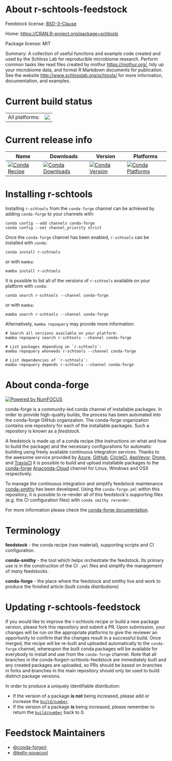 About r-schtools-feedstock
==========================

Feedstock license: [BSD-3-Clause](https://github.com/conda-forge/r-schtools-feedstock/blob/main/LICENSE.txt)

Home: https://CRAN.R-project.org/package=schtools

Package license: MIT

Summary: A collection of useful functions and example code created and used by the Schloss Lab for reproducible microbiome research. Perform common tasks like read files created by mothur <https://mothur.org/>, tidy up your microbiome data, and format R Markdown documents for publication. See the website <http://www.schlosslab.org/schtools/> for more information, documentation, and examples.

Current build status
====================


<table><tr><td>All platforms:</td>
    <td>
      <a href="https://dev.azure.com/conda-forge/feedstock-builds/_build/latest?definitionId=14650&branchName=main">
        <img src="https://dev.azure.com/conda-forge/feedstock-builds/_apis/build/status/r-schtools-feedstock?branchName=main">
      </a>
    </td>
  </tr>
</table>

Current release info
====================

| Name | Downloads | Version | Platforms |
| --- | --- | --- | --- |
| [![Conda Recipe](https://img.shields.io/badge/recipe-r--schtools-green.svg)](https://anaconda.org/conda-forge/r-schtools) | [![Conda Downloads](https://img.shields.io/conda/dn/conda-forge/r-schtools.svg)](https://anaconda.org/conda-forge/r-schtools) | [![Conda Version](https://img.shields.io/conda/vn/conda-forge/r-schtools.svg)](https://anaconda.org/conda-forge/r-schtools) | [![Conda Platforms](https://img.shields.io/conda/pn/conda-forge/r-schtools.svg)](https://anaconda.org/conda-forge/r-schtools) |

Installing r-schtools
=====================

Installing `r-schtools` from the `conda-forge` channel can be achieved by adding `conda-forge` to your channels with:

```
conda config --add channels conda-forge
conda config --set channel_priority strict
```

Once the `conda-forge` channel has been enabled, `r-schtools` can be installed with `conda`:

```
conda install r-schtools
```

or with `mamba`:

```
mamba install r-schtools
```

It is possible to list all of the versions of `r-schtools` available on your platform with `conda`:

```
conda search r-schtools --channel conda-forge
```

or with `mamba`:

```
mamba search r-schtools --channel conda-forge
```

Alternatively, `mamba repoquery` may provide more information:

```
# Search all versions available on your platform:
mamba repoquery search r-schtools --channel conda-forge

# List packages depending on `r-schtools`:
mamba repoquery whoneeds r-schtools --channel conda-forge

# List dependencies of `r-schtools`:
mamba repoquery depends r-schtools --channel conda-forge
```


About conda-forge
=================

[![Powered by
NumFOCUS](https://img.shields.io/badge/powered%20by-NumFOCUS-orange.svg?style=flat&colorA=E1523D&colorB=007D8A)](https://numfocus.org)

conda-forge is a community-led conda channel of installable packages.
In order to provide high-quality builds, the process has been automated into the
conda-forge GitHub organization. The conda-forge organization contains one repository
for each of the installable packages. Such a repository is known as a *feedstock*.

A feedstock is made up of a conda recipe (the instructions on what and how to build
the package) and the necessary configurations for automatic building using freely
available continuous integration services. Thanks to the awesome service provided by
[Azure](https://azure.microsoft.com/en-us/services/devops/), [GitHub](https://github.com/),
[CircleCI](https://circleci.com/), [AppVeyor](https://www.appveyor.com/),
[Drone](https://cloud.drone.io/welcome), and [TravisCI](https://travis-ci.com/)
it is possible to build and upload installable packages to the
[conda-forge](https://anaconda.org/conda-forge) [Anaconda-Cloud](https://anaconda.org/)
channel for Linux, Windows and OSX respectively.

To manage the continuous integration and simplify feedstock maintenance
[conda-smithy](https://github.com/conda-forge/conda-smithy) has been developed.
Using the ``conda-forge.yml`` within this repository, it is possible to re-render all of
this feedstock's supporting files (e.g. the CI configuration files) with ``conda smithy rerender``.

For more information please check the [conda-forge documentation](https://conda-forge.org/docs/).

Terminology
===========

**feedstock** - the conda recipe (raw material), supporting scripts and CI configuration.

**conda-smithy** - the tool which helps orchestrate the feedstock.
                   Its primary use is in the construction of the CI ``.yml`` files
                   and simplify the management of *many* feedstocks.

**conda-forge** - the place where the feedstock and smithy live and work to
                  produce the finished article (built conda distributions)


Updating r-schtools-feedstock
=============================

If you would like to improve the r-schtools recipe or build a new
package version, please fork this repository and submit a PR. Upon submission,
your changes will be run on the appropriate platforms to give the reviewer an
opportunity to confirm that the changes result in a successful build. Once
merged, the recipe will be re-built and uploaded automatically to the
`conda-forge` channel, whereupon the built conda packages will be available for
everybody to install and use from the `conda-forge` channel.
Note that all branches in the conda-forge/r-schtools-feedstock are
immediately built and any created packages are uploaded, so PRs should be based
on branches in forks and branches in the main repository should only be used to
build distinct package versions.

In order to produce a uniquely identifiable distribution:
 * If the version of a package **is not** being increased, please add or increase
   the [``build/number``](https://docs.conda.io/projects/conda-build/en/latest/resources/define-metadata.html#build-number-and-string).
 * If the version of a package **is** being increased, please remember to return
   the [``build/number``](https://docs.conda.io/projects/conda-build/en/latest/resources/define-metadata.html#build-number-and-string)
   back to 0.

Feedstock Maintainers
=====================

* [@conda-forge/r](https://github.com/conda-forge/r/)
* [@kelly-sovacool](https://github.com/kelly-sovacool/)

